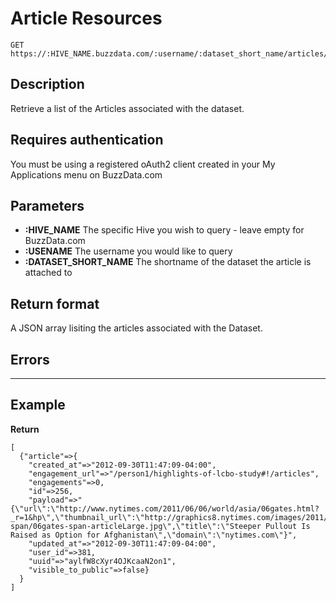 # Article Resources

    GET https://:HIVE_NAME.buzzdata.com/:username/:dataset_short_name/articles/

## Description

Retrieve a list of the Articles associated with the dataset. 

## Requires authentication

You must be using a registered oAuth2 client created in your My Applications menu on BuzzData.com

## Parameters

- **:HIVE_NAME** The specific Hive you wish to query - leave empty for BuzzData.com
- **:USENAME** The username you would like to query
- **:DATASET_SHORT_NAME** The shortname of the dataset the article is attached to

## Return format

A JSON array lisiting the articles associated with the Dataset. 

## Errors

***

## Example

**Return**

    [
      {"article"=>{
        "created_at"=>"2012-09-30T11:47:09-04:00", 
        "engagement_url"=>"/person1/highlights-of-lcbo-study#!/articles", 
        "engagements"=>0, 
        "id"=>256, 
        "payload"=>"{\"url\":\"http://www.nytimes.com/2011/06/06/world/asia/06gates.html?_r=1&hp\",\"thumbnail_url\":\"http://graphics8.nytimes.com/images/2011/06/06/world/06gates-span/06gates-span-articleLarge.jpg\",\"title\":\"Steeper Pullout Is Raised as Option for Afghanistan\",\"domain\":\"nytimes.com\"}", 
        "updated_at"=>"2012-09-30T11:47:09-04:00", 
        "user_id"=>381, 
        "uuid"=>"aylfW8cXyr4OJKcaaN2on1", 
        "visible_to_public"=>false}
      }
    ]

